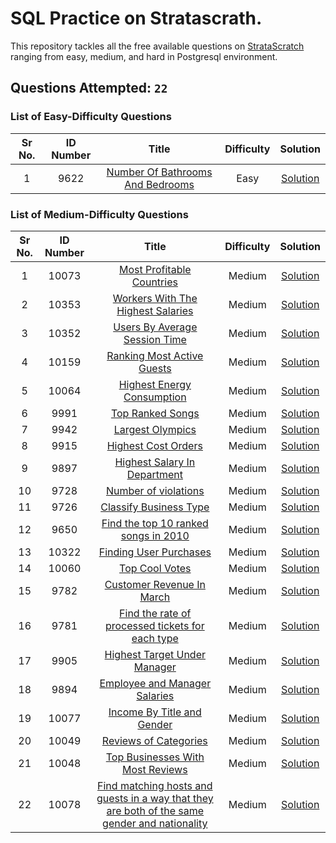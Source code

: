 # SQL Practice on Stratascrath.

This repository tackles all the free available questions on [StrataScratch](https://www.stratascratch.com) ranging from easy, medium, and hard in Postgresql environment.

## Questions Attempted: `22`
### List of Easy-Difficulty Questions
| Sr No. |  ID Number  | Title | Difficulty | Solution |
|:---:|:-----:|:-----:|:----------:|:--------:|
|1|9622|[Number Of Bathrooms And Bedrooms](https://platform.stratascratch.com/coding/9622-number-of-bathrooms-and-bedrooms?code_type=1)|Easy|[Solution](https://github.com/jugal-chauhan04/Stratascratch/blob/main/Solutions/Number%20Of%20Bathrooms%20And%20Bedrooms.sql)

### List of Medium-Difficulty Questions
| Sr No. |  ID Number  | Title | Difficulty | Solution |
|:---:|:-----:|:-----:|:----------:|:--------:|
|1|10073|[Most Profitable Countries](https://platform.stratascratch.com/coding/10354-most-profitable-companies?code_type=1)|Medium|[Solution](https://github.com/jugal-chauhan04/Stratascratch/blob/main/Solutions/10354.sql)
|2|10353|[Workers With The Highest Salaries](https://platform.stratascratch.com/coding/10353-workers-with-the-highest-salaries?code_type=1)|Medium|[Solution](https://github.com/jugal-chauhan04/Stratascratch/blob/main/Solutions/Workers%20With%20The%20Highest%20Salaries.sql)
|3|10352|[Users By Average Session Time](https://platform.stratascratch.com/coding/10352-users-by-avg-session-time?code_type=1)|Medium|[Solution](https://github.com/jugal-chauhan04/Stratascratch/blob/main/Solutions/Users%20By%20Average%20Session%20Time.sql)
|4|10159|[Ranking Most Active Guests](https://platform.stratascratch.com/coding/10159-ranking-most-active-guests?code_type=1)|Medium|[Solution](https://github.com/jugal-chauhan04/Stratascratch/blob/main/Solutions/Ranking%20Most%20Active%20Guests.sql)
|5|10064|[Highest Energy Consumption](https://platform.stratascratch.com/coding/10064-highest-energy-consumption?code_type=1)|Medium|[Solution](https://github.com/jugal-chauhan04/Stratascratch/blob/main/Solutions/Highest%20Energy%20Consumption.sql)
|6|9991|[Top Ranked Songs](https://platform.stratascratch.com/coding/9991-top-ranked-songs?code_type=1)|Medium|[Solution](https://github.com/jugal-chauhan04/Stratascratch/blob/main/Solutions/Top%20Ranked%20Songs.sql)
|7|9942|[Largest Olympics](https://platform.stratascratch.com/coding/9942-largest-olympics?code_type=1)|Medium|[Solution](https://github.com/jugal-chauhan04/Stratascratch/blob/main/Solutions/Largest%20Olympics.sql)
|8|9915|[Highest Cost Orders](https://platform.stratascratch.com/coding/9915-highest-cost-orders?code_type=1)|Medium|[Solution](https://github.com/jugal-chauhan04/Stratascratch/blob/main/Solutions/Highest%20Cost%20Orders.sql)
|9|9897|[Highest Salary In Department](https://platform.stratascratch.com/coding/9897-highest-salary-in-department?code_type=1)|Medium|[Solution](https://github.com/jugal-chauhan04/Stratascratch/blob/main/Solutions/Highest%20Salary%20In%20Department.sql)
|10|9728|[Number of violations](https://platform.stratascratch.com/coding/9728-inspections-that-resulted-in-violations?code_type=1)|Medium|[Solution](https://github.com/jugal-chauhan04/Stratascratch/blob/main/Solutions/Number%20of%20violations.sql)
|11|9726|[Classify Business Type](https://platform.stratascratch.com/coding/9726-classify-business-type?code_type=1)|Medium|[Solution](https://github.com/jugal-chauhan04/Stratascratch/blob/main/Solutions/Classify%20Business%20Type.sql)
|12|9650|[Find the top 10 ranked songs in 2010](https://platform.stratascratch.com/coding/9650-find-the-top-10-ranked-songs-in-2010?code_type=1)|Medium|[Solution](https://github.com/jugal-chauhan04/Stratascratch/blob/main/Solutions/Find%20the%20top%2010%20ranked%20songs%20in%202010.sql)
|13|10322|[Finding User Purchases](https://platform.stratascratch.com/coding/10322-finding-user-purchases?code_type=1)|Medium|[Solution](https://github.com/jugal-chauhan04/Stratascratch/blob/main/Solutions/Finding%20User%20Purchases.sql)
|14|10060|[Top Cool Votes](https://platform.stratascratch.com/coding/10060-top-cool-votes?code_type=1)|Medium|[Solution](https://github.com/jugal-chauhan04/Stratascratch/blob/main/Solutions/Top%20Cool%20Votes.sql)
|15|9782|[Customer Revenue In March](https://platform.stratascratch.com/coding/9782-customer-revenue-in-march?code_type=1)|Medium|[Solution](https://github.com/jugal-chauhan04/Stratascratch/blob/main/Solutions/Customer%20Revenue%20In%20March.sql)
|16|9781|[Find the rate of processed tickets for each type](https://platform.stratascratch.com/coding/9781-find-the-rate-of-processed-tickets-for-each-type?code_type=1)|Medium|[Solution](https://github.com/jugal-chauhan04/Stratascratch/blob/main/Solutions/Find%20the%20rate%20of%20processed%20tickets%20for%20each%20type.sql)
|17|9905|[Highest Target Under Manager](https://platform.stratascratch.com/coding/9905-highest-target-under-manager?code_type=1)|Medium|[Solution](https://github.com/jugal-chauhan04/Stratascratch/blob/main/Solutions/Highest%20Target%20Under%20Manager.sql)
|18|9894|[Employee and Manager Salaries](https://platform.stratascratch.com/coding/9894-employee-and-manager-salaries?code_type=1)|Medium|[Solution](https://github.com/jugal-chauhan04/Stratascratch/blob/main/Solutions/Employee%20and%20Manager%20Salaries.sql)
|19|10077|[Income By Title and Gender](https://platform.stratascratch.com/coding/10077-income-by-title-and-gender?code_type=1)|Medium|[Solution](https://github.com/jugal-chauhan04/Stratascratch/blob/main/Solutions/Income%20By%20Title%20and%20Gender.sql)
|20|10049|[Reviews of Categories](https://platform.stratascratch.com/coding/10049-reviews-of-categories?code_type=1)|Medium|[Solution](https://github.com/jugal-chauhan04/Stratascratch/blob/main/Solutions/Reviews%20of%20Categories.sql)
|21|10048|[Top Businesses With Most Reviews](https://platform.stratascratch.com/coding/10048-top-businesses-with-most-reviews?code_type=1)|Medium|[Solution](https://github.com/jugal-chauhan04/Stratascratch/blob/main/Solutions/Top%20Businesses%20With%20Most%20Reviews.sql)
|22|10078|[Find matching hosts and guests in a way that they are both of the same gender and nationality](https://platform.stratascratch.com/coding/10048-top-businesses-with-most-reviews?code_type=1)|Medium|[Solution](https://github.com/jugal-chauhan04/Stratascratch/blob/main/Solutions/Top%20Businesses%20With%20Most%20Reviews.sql)














